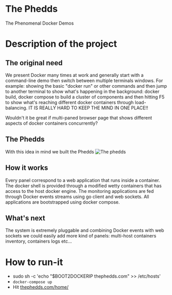 # The Phedds
The Phenomenal Docker Demos

# Description of the project

## The original need 
We present Docker many times at work and generally start with a command-line demo then switch between multiple terminals windows. For example: showing the basic "docker run" or other commands and then jump to another terminal to show what's happening in the background: docker build, docker compose to build a cluster of components and then hitting F5 to show what's reaching different docker containers through load-balancing. IT IS REALLY HARD TO KEEP THE MIND IN ONE PLACE!!

Wouldn't it be great if multi-paned browser page that shows different aspects of docker containers concurrently?

## The Phedds
With this idea in mind we built the Phedds
![The phedds](http://i.imgur.com/0TtrBns.png)

## How it works
Every panel correspond to a web application that runs inside a container.
The docker shell is provided through a modified wetty containers that has access to the host docker engine.
The monitoring applications are fed through Docker events streams using go client and web sockets.
All applications are bootstrapped using docker compose.

## What's next
The system is extremely pluggable and combining Docker events with web sockets we could easily add more kind of panels: multi-host containers inventory, containers logs etc...

# How to run-it

* sudo sh -c 'echo "$BOOT2DOCKERIP thephedds.com" >> /etc/hosts'
* ```docker-compose up```
* Hit [thephedds.com/home/](http://thephedds.com/home/)


